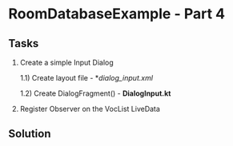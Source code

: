 # RoomDatabaseExample - Part 4

## Tasks
1) Create a simple Input Dialog

    1.1) Create layout file - **dialog_input.xml*
    
    1.2) Create DialogFragment() - **DialogInput.kt**

2) Register Observer on the VocList LiveData

## Solution
